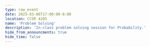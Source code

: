 ```yaml
---
type: raw_event
date: 2025-03-06T17:00:00-8:00
location: CCSR 4205
name: 'Problem Solving'
description: 'In-class problem solving session for Probability.'
hide_from_announcments: true
hide_time: false
---
```

